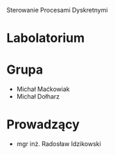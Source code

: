 Sterowanie Procesami Dyskretnymi
# Labolatorium
# Grupa 
* Michał Maćkowiak
* Michał Dołharz
# Prowadzący
* mgr inż. Radosław Idzikowski
